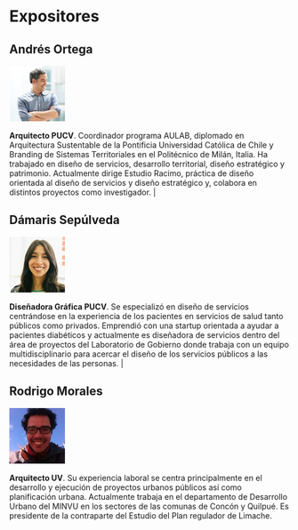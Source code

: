 # Expositores






## Andrés Ortega

![Andrés](img/andres-ortega.jpg)

**Arquitecto PUCV**. Coordinador programa AULAB, diplomado en Arquitectura Sustentable de la Pontificia Universidad Católica de Chile y Branding de Sistemas Territoriales en el Politécnico de Milán, Italia. Ha trabajado en diseño de servicios, desarrollo territorial, diseño estratégico y patrimonio. Actualmente dirige Estudio Racimo, práctica de diseño orientada al diseño de servicios y diseño estratégico y, colabora en distintos proyectos como investigador. |


## Dámaris Sepúlveda

![Dámaris Sepúlveda](img/damaris-sepulveda.jpg)

**Diseñadora Gráfica PUCV**. Se especializó en diseño de servicios centrándose en la experiencia de los pacientes en servicios de salud tanto públicos como privados. Emprendió con una startup orientada a ayudar a pacientes diabéticos y actualmente es diseñadora de servicios dentro del área de proyectos del Laboratorio de Gobierno donde trabaja con un equipo multidisciplinario para acercar el diseño de los servicios públicos a las necesidades de las personas. |


## Rodrigo Morales

![Rodrigo Morales](img/rodrigo-morales.jpg) 

**Arquitecto UV**. Su experiencia laboral se centra principalmente en el desarrollo y ejecución de proyectos urbanos públicos así como planificación urbana. Actualmente trabaja en el departamento de Desarrollo Urbano del MINVU en los sectores de las comunas de Concón y Quilpué. Es presidente de la contraparte del Estudio del Plan regulador de Limache.

